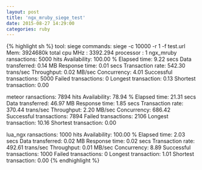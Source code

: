 ```yaml
---
layout: post
title: 'ngx_mruby_siege_test'
date: 2015-08-27 14:29:00
categories: ruby
---
```

{% highlight sh %}
tool: siege
commands: siege -c 10000 -r 1 -f test.url
Mem:   3924680k total
cpu MHz   : 3392.294
processor : 1
ngx_mruby
ransactions:            5000 hits
Availability:         100.00 %
Elapsed time:           9.22 secs
Data transferred:         0.14 MB
Response time:            0.01 secs
Transaction rate:       542.30 trans/sec
Throughput:           0.02 MB/sec
Concurrency:            4.01
Successful transactions:        5000
Failed transactions:             0
Longest transaction:          0.13
Shortest transaction:         0.00

meteor
ransactions:            7894 hits
Availability:          78.94 %
Elapsed time:          21.31 secs
Data transferred:        46.97 MB
Response time:            1.85 secs
Transaction rate:       370.44 trans/sec
Throughput:           2.20 MB/sec
Concurrency:          686.42
Successful transactions:        7894
Failed transactions:          2106
Longest transaction:         10.16
Shortest transaction:         0.00

lua_ngx
ransactions:            1000 hits
Availability:         100.00 %
Elapsed time:           2.03 secs
Data transferred:         0.02 MB
Response time:            0.02 secs
Transaction rate:       492.61 trans/sec
Throughput:           0.01 MB/sec
Concurrency:            8.89
Successful transactions:        1000
Failed transactions:             0
Longest transaction:          1.01
Shortest transaction:         0.00
{% endhighlight %}
